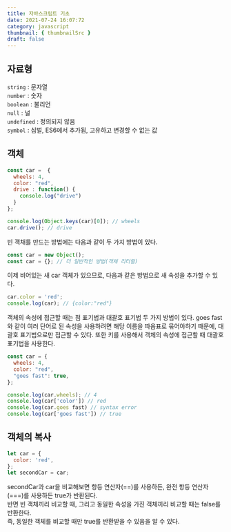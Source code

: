 ```yaml
---
title: 자바스크립트 기초
date: 2021-07-24 16:07:72
category: javascript
thumbnail: { thumbnailSrc }
draft: false
---
```


## 자료형
`string` : 문자열  
`number` : 숫자  
`boolean` : 불리언  
`null` :  널  
`undefined` : 정의되지 않음  
`symbol` : 심벌, ES6에서 추가됨, 고유하고 변경할 수 없는 값

## 객체
```javascript
const car =  {
  wheels: 4, 
  color: "red",
  drive : function() {
    console.log("drive")
  }
};

console.log(Object.keys(car)[0]); // wheels
car.drive(); // drive
```

빈 객채를 만드는 방법에는 다음과 같이 두 가지 방법이 있다.
```javascript
const car = new Object();
const car = {}; // 더 일반적인 방법(객체 리터럴)
```
이제 비어있는 새 car 객체가 있으므로, 다음과 같은 방법으로 새 속성을 추가할 수 있다.
```javascript
car.color = 'red';
console.log(car); // {color:"red"}
```
객체의 속성에 접근할 때는 점 표기법과 대괄호 표기법 두 가지 방법이 있다. goes fast와 같이 여러 단어로 된 속성을 사용하려면 해당 이름을 따옴표로 묶어야하기 때문에, 대괄호 표기법으로만 접근할 수 있다. 또한 키를 사용해서 객체의 속성에 접근할 때 대괄호 표기법을 사용한다.
```javascript
const car = {
  wheels: 4,
  color: "red",
  "goes fast": true,
};

console.log(car.wheels); // 4
console.log(car['color']) // red
console.log(car.goes fast) // syntax error
console.log(car['goes fast']) // true
```

## 객체의 복사
```javascript
let car = {
  color: 'red',
};
let secondCar = car;
```
secondCar과 car을 비교해보면 항등 연산자(==)를 사용하든, 완전 항등 연산자(===)를 사용하든 true가 반환된다.  
반면 빈 객체끼리 비교할 때, 그리고 동일한 속성을 가진 객체끼리 비교할 때는 false를 반환한다.   
즉, 동일한 객체를 비교할 때만 true를 반환받을 수 있음을 알 수 있다.




